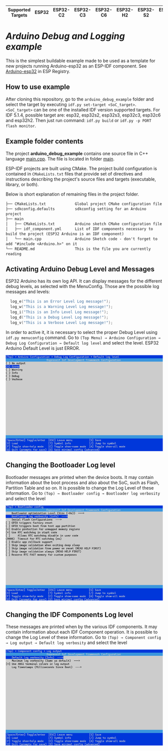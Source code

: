 | Supported Targets | ESP32 | ESP32-C2 | ESP32-C3 | ESP32-C6 | ESP32-H2 | ESP32-S2 | ESP32-S3 |
| ----------------- | ----- | -------- | -------- | -------- | -------- | -------- | -------- |

# _Arduino Debug and Logging example_

This is the simplest buildable example made to be used as a template for new projects running Arduino-esp32 as an ESP-IDF component.
See [Arduino-esp32](https://components.espressif.com/components/espressif/arduino-esp32) in ESP Registry.

## How to use example

After cloning this repository, go to the `arduino_debug_example` folder and select the target by executing `idf.py set-target <SoC_target>`. 
`<SoC_target>` can be one of the installed IDF version supported targets. For IDF 5.1.4, possible target are: esp32, esp32s2, esp32s3, esp32c3, esp32c6 and esp32h2.
Then just run command: `idf.py build` or `idf.py -p PORT flash monitor`.

## Example folder contents

The project **arduino_debug_example** contains one source file in C++ language [main.cpp](main/main.cpp). The file is located in folder [main](main).

ESP-IDF projects are built using CMake. The project build configuration is contained in `CMakeLists.txt`
files that provide set of directives and instructions describing the project's source files and targets
(executable, library, or both).

Below is short explanation of remaining files in the project folder.

```
├── CMakeLists.txt             Global project CMake configuration file
├── sdkconfig.defaults         sdkconfig setting for an Arduino project
├── main                       
│   ├── CMakeLists.txt         Arduino sketch CMake configuration file
│   ├── idf_component.yml      List of IDF components necessary to build the project (ESP32 Arduino is an IDF component)
│   └── main.cpp               Arduino Sketch code - don't forget to add "#include <Arduino.h>" on it
└── README.md                  This is the file you are currently reading
```

## Activating Arduino Debug Level and Messages

ESP32 Arduino has its own log API. It can display messages for the different debug levels, as selected with the MenuConfig.
Those are the possible log messages and levels:

``` cpp
  log_e("This is an Error Level Log message!");
  log_w("This is a Warning Level Log message!");
  log_i("This is an Info Level Log message!");
  log_d("This is a Debug Level Log message!");
  log_v("This is a Verbose Level Log message!");

```

In order to active it, it is necessary to select the proper Debug Level using `idf.py menuconfig` command.
Go to `(Top Menu) → Arduino Configuration → Debug Log Configuration → Default log level` and select the level.
ESP32 Arduino Default Level is just ERROR.

![Arduino options in Menuconfig](https://github.com/SuGlider/devcon2024/blob/main/images/arduino_log_level.png?raw=true)

## Changing the Bootloader Log level

Bootloader messages are printed when the device boots. It may contain information about the boot process and also about the SoC, such as Flash, Partition Table and so on.
It is possible to change the Log Level of these information.
Go to `(Top) → Bootloader config → Bootloader log verbosity` and select the level

![Arduino options in Menuconfig](https://github.com/SuGlider/devcon2024/blob/main/images/bootload_log_level.png?raw=true)

## Changing the IDF Components Log level

These messages are printed when by the various IDF components.
It may contain information about each IDF Component operation.
It is possible to change the Log Level of these information.
Go to `(Top) → Component config → Log output → Default log verbosity` and select the level

![Arduino options in Menuconfig](https://github.com/SuGlider/devcon2024/blob/main/images/idf_boot_level.png?raw=true)

